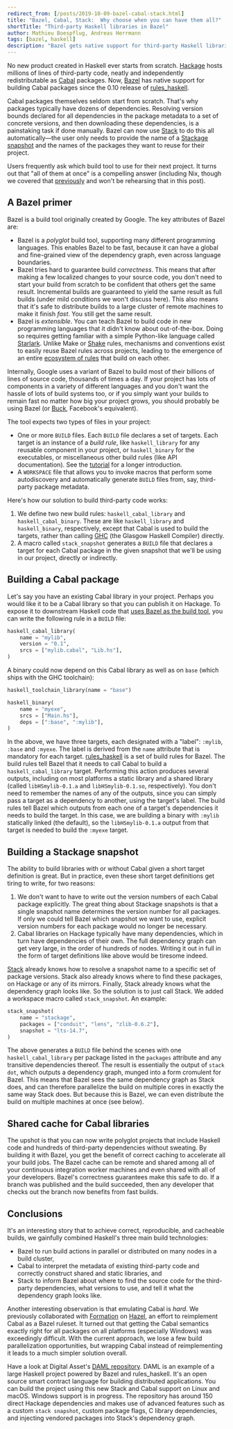 ```yaml
---
redirect_from: [/posts/2019-10-09-bazel-cabal-stack.html]
title: "Bazel, Cabal, Stack:  Why choose when you can have them all?"
shortTitle: "Third-party Haskell libraries in Bazel"
author: Mathieu Boespflug, Andreas Herrmann
tags: [bazel, haskell]
description: "Bazel gets native support for third-party Haskell libraries and building Cabal packages since the 0.10 release of rules_haskell."
---
```


No new product created in Haskell ever starts from
scratch. [Hackage][hackage] hosts millions of lines of third-party
code, neatly and independently redistributable as [Cabal][cabal]
packages. Now, [Bazel][bazel] has native support for building Cabal packages
since the 0.10 release of [rules_haskell][haskell-build].

Cabal packages themselves seldom start from scratch. That's why
packages typically have dozens of dependencies. Resolving version
bounds declared for all dependencies in the package metadata to a set
of concrete versions, and then downloading these dependencies, is
a painstaking task if done manually. Bazel can now use [Stack][stack]
to do this all automatically—the user only needs to provide the name of
a [Stackage snapshot][stackage-snapshot] and the names of
the packages they want to reuse for their project.

Users frequently ask which build tool to use for their next project.
It turns out that "all of them at once" is a compelling answer (including
Nix, though we covered that [previously][bazel-nix] and won't be
rehearsing that in this post).

## A Bazel primer

Bazel is a build tool originally created by Google. The key
attributes of Bazel are:

- Bazel is a _polyglot_ build tool, supporting many different
  programming languages. This enables Bazel to be fast, because it can
  have a global and fine-grained view of the dependency graph, even
  across language boundaries.
- Bazel tries hard to guarantee build _correctness_. This means that
  after making a few localized changes to your source code, you don't need
  to start your build from scratch to be confident that others
  get the same result. Incremental builds are guaranteed to yield the
  same result as full builds (under mild conditions we won't discuss
  here). This also means that it's safe to distribute builds to
  a large cluster of remote machines to make it finish _fast_. You
  still get the same result.
- Bazel is _extensible_. You can teach Bazel to build code in new
  programming languages that it didn't know about out-of-the-box.
  Doing so requires getting familiar with a simple Python-like
  language called [Starlark][starlark]. Unlike Make or [Shake][shake]
  rules, mechanisms and conventions exist to easily reuse Bazel rules
  across projects, leading to the emergence of an entire [ecosystem of
  rules][ecosystem_of_rules] that build on each other.

Internally, Google uses a variant of Bazel to build most of their
billions of lines of source code, thousands of times a day. If your
project has lots of components in a variety of different languages and
you don't want the hassle of lots of build systems too, or if you
simply want your builds to remain fast no matter how big your project
grows, you should probably be using Bazel (or [Buck][buck], Facebook's
equivalent).

The tool expects two types of files in your project:

- One or more `BUILD` files. Each `BUILD` file declares a set of
  targets. Each target is an instance of a _build rule_, like
  `haskell_library` for any reusable component in your project, or
  `haskell_binary` for the executables, or miscellaneous other build
  rules (like API documentation). See
  the [tutorial][rules_haskell-tutorial] for a longer introduction.
- A `WORKSPACE` file that allows you to invoke macros that perform
  some autodiscovery and automatically generate `BUILD` files from, say, third-party package metadata.

Here's how our solution to build third-party code works:

1. We define two new build rules: `haskell_cabal_library` and
   `haskell_cabal_binary`. These are like `haskell_library` and
   `haskell_binary`, respectively, except that Cabal is used to build
   the targets, rather than calling [GHC][ghc] (the Glasgow Haskell Compiler)
   directly.
1. A macro called `stack_snapshot` generates a `BUILD` file that
   declares a target for each Cabal package in the given snapshot that
   we'll be using in our project, directly or indirectly.

## Building a Cabal package

Let's say you have an existing Cabal library in your project.
Perhaps you would like it to be a Cabal library so that you
can publish it on Hackage. To expose it to downstream Haskell code
that [uses Bazel as the build tool][rules_haskell-announce], you can
write the following rule in a `BUILD` file:

```python
haskell_cabal_library(
    name = "mylib",
    version = "0.1",
    srcs = ["mylib.cabal", "Lib.hs"],
)
```

A binary could now depend on this Cabal library as well as on `base`
(which ships with the GHC toolchain):

```python
haskell_toolchain_library(name = "base")

haskell_binary(
    name = "myexe",
    srcs = ["Main.hs"],
    deps = [":base", ":mylib"],
)
```

In the above, we have three targets, each designated with a "label":
`:mylib`, `:base` and `:myexe`. The label is derived from the `name`
attribute that is mandatory for each
target. [rules_haskell][haskell-build] is a set of build rules for
Bazel. The build rules tell Bazel that it needs to call Cabal to build
a `haskell_cabal_library` target. Performing
this action produces several outputs, including on most platforms
a static library and a shared library (called `libHSmylib-0.1.a` and
`libHSmylib-0.1.so`, respectively). You don't need to remember the
names of any of the outputs, since you can simply pass a target as
a dependency to another, using the target's label. The build rules
tell Bazel which outputs from each one of a target's dependencies it needs to build
the target. In this case, we are building
a binary with `:mylib` statically linked (the default), so the
`libHSmylib-0.1.a` output from that target is needed to build the
`:myexe` target.

## Building a Stackage snapshot

The ability to build libraries with or without Cabal given a short
target definition is great. But in practice, even these short target
definitions get tiring to write, for two reasons:

1. We don't want to have to write out the version numbers of each
   Cabal package explicitly. The great thing about Stackage snapshots
   is that a single snapshot name determines the version number for all
   packages. If only we could tell Bazel which snapshot we want to
   use, explicit version numbers for each package would no longer be
   necessary.
1. Cabal libraries on Hackage typically have many dependencies, which
   in turn have dependencies of their own. The full dependency graph
   can get very large, in the order of hundreds of nodes. Writing it
   out in full in the form of target definitions like above would be
   tiresome indeed.

[Stack][stack] already knows how to resolve a snapshot name to
a specific set of package versions. Stack also already knows where to
find these packages, on Hackage or any of its mirrors. Finally, Stack
already knows what the dependency graph looks like. So the
solution is to just call Stack. We added a workspace macro called
`stack_snapshot`. An example:

```python
stack_snapshot(
    name = "stackage",
    packages = ["conduit", "lens", "zlib-0.6.2"],
    snapshot = "lts-14.7",
)
```

The above generates a `BUILD` file behind the scenes with one
`haskell_cabal_library` per package listed in the `packages` attribute
and any transitive dependencies thereof. The result is essentially the
output of `stack dot`, which outputs a dependency graph, munged into a form
cromulent for Bazel. This means that Bazel sees the same dependency
graph as Stack does, and can therefore parallelize the build on
multiple cores in exactly the same way Stack does. But because this is
Bazel, we can even distribute the build on multiple machines at once
(see below).

## Shared cache for Cabal libraries

The upshot is that you can now write polyglot projects that include
Haskell code and hundreds of third-party dependencies without
sweating. By building it with Bazel, you get the benefit of correct
caching to accelerate all your build jobs. The Bazel cache can be
remote and shared among all of your continuous integration worker
machines and even shared with all of your developers. Bazel's
correctness guarantees make this safe to do. If a branch was published
and the build succeeded, then any developer that checks out the branch
now benefits from fast builds.

## Conclusions

It's an interesting story that to achieve correct, reproducible, and
cacheable builds, we gainfully combined Haskell's three main build
technologies:

- Bazel to run build actions in parallel or distributed on many nodes
  in a build cluster,
- Cabal to interpret the metadata of existing third-party code and
  correctly construct shared and static libraries, and
- Stack to inform Bazel about where to find the source code for the
  third-party dependencies, what versions to use, and tell it what the
  dependency graph looks like.

Another interesting observation is that emulating Cabal is
_hard_. We previously collaborated with [Formation][formation] on [Hazel][hazel],
an effort to reimplement Cabal as a Bazel ruleset. It turned out that
getting the Cabal semantics exactly right for all packages on all
platforms (especially Windows) was exceedingly difficult. With the
current approach, we lose a few build parallelization opportunities,
but wrapping Cabal instead of reimplementing it leads to a much
simpler solution overall.

Have a look at Digital Asset's [DAML repository][daml_repository].
DAML is an example of a large Haskell project powered by Bazel
and rules_haskell. It's an open source smart contract language for building
distributed applications. You can build the project using this new Stack and
Cabal support on Linux and macOS. Windows support is in progress. The
repository has around 150 direct Hackage dependencies and makes use
of advanced features such as a custom `stack snapshot`, custom package
flags, C library dependencies, and injecting vendored packages into
Stack's dependency graph.

[bazel]: https://bazel.build
[bazel-nix]: https://www.tweag.io/posts/2018-03-15-bazel-nix.html
[buck]: https://buck.build
[cabal]: https://www.haskell.org/cabal/users-guide/concepts-and-development.html
[daml_repository]: https://github.com/digital-asset/daml#readme
[ecosystem_of_rules]: https://docs.bazel.build/versions/master/rules.html
[formation]: https://formation.ai/about
[ghc]: https://www.haskell.org/ghc/
[graphviz]: https://www.graphviz.org/about/
[hackage]: https://hackage.haskell.org/
[haskell-build]: https://haskell.build
[hazel]: https://github.com/FormationAI/hazel#readme
[rules_haskell-announce]: https://www.tweag.io/posts/2018-02-28-bazel-haskell.html
[rules_haskell-tutorial]: https://rules-haskell.readthedocs.io/en/latest/
[shake]: https://hackage.haskell.org/package/shake
[stack]: https://haskellstack.org
[stackage]: https://stackage.org
[stackage-snapshot]: https://docs.haskellstack.org/en/stable/pantry/#snapshots
[starlark]: https://docs.bazel.build/versions/master/skylark/language.html
